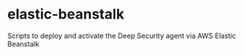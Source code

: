 # elastic-beanstalk
Scripts to deploy and activate the Deep Security agent via AWS Elastic Beanstalk
